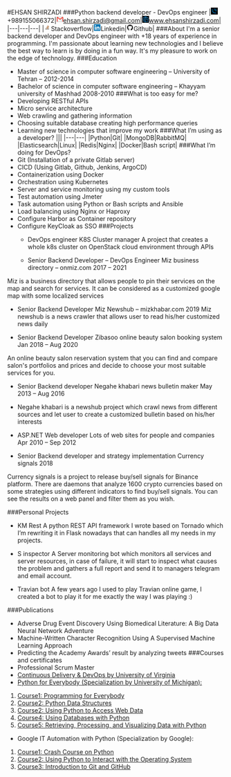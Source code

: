 #EHSAN SHIRZADI
###Python backend developer - DevOps engineer
|![](images/tel2.png)+989155066372|![](images/email2.png)ehsan.shirzadi@gmail.com|![](images/web2.png)www.ehsanshirzadi.com|
|---|---|---|
|![](images/stack2.png)Stackoverflow|![](images/linkdin2.png)Linkedin|![](images/github2.png)Github|
###About
I'm a senior backend developer and DevOps engineer with +18 years of experience in programming. I'm passionate about learning new technologies and I believe the best way to learn is by doing in a fun way.
It's my pleasure to work on the edge of technology.
###Education 
- Master of science in computer software engineering – University of Tehran – 2012-2014
- Bachelor of science in computer software engineering – Khayyam university of Mashhad 2008-2010
###What is too easy for me?
- Developing RESTful APIs
- Micro service architecture
- Web crawling and gathering information
- Choosing suitable database creating high performance queries
- Learning new technologies that improve my work
###What I’m using as a developer?
|||
|---|---|
|Python|Git|
|MongoDB|RabbitMQ|
|Elasticsearch|Linux|
|Redis|Nginx|
|Docker|Bash script|
###What I’m doing for DevOps?
- Git (Installation of a private Gitlab server)
- CICD (Using Gitlab, Github, Jenkins, ArgoCD)
- Containerization using Docker
- Orchestration using Kubernetes
- Server and service monitoring using my custom tools
- Test automation using Jmeter
- Task automation using Python or Bash scripts and Ansible
- Load balancing using Nginx or Haproxy
- Configure Harbor as Container repository
- Configure KeyCloak as SSO
###Projects
  - DevOps engineer
K8S Cluster manager
  A project that creates a whole k8s cluster on OpenStack cloud environment through APIs 

  - Senior Backend Developer – DevOps Engineer
Miz business directory – onmiz.com
2017 – 2021

Miz is a business directory that allows people to pin their services on the map and search for services. It can be considered as a customized google map with some localized services


- Senior Backend Developer
Miz Newshub – mizkhabar.com
2019
Miz newshub is a news crawler that allows user to read his/her customized news daily

- Senior Backend Developer
Zibasoo online beauty salon booking system
Jan 2018 – Aug 2020

An online beauty salon reservation system that you can find and compare salon's portfolios and prices and decide to choose your most suitable services for you.

- Senior Backend developer
Negahe khabari news bulletin maker
May 2013 – Aug 2016

- Negahe khabari is a newshub project which crawl news from different sources and let user to create a customized bulletin  based on his/her interests

- ASP.NET Web developer
Lots of web sites for people and companies
Apr 2010 – Sep 2012

- Senior Backend developer and strategy implementation
Currency signals
2018

Currency signals is a project to release buy/sell signals for Binance platform. There are daemons that analyze 1600 crypto currencies based on some strategies using different indicators to find buy/sell signals. You can see the results on a web panel and filter them as you wish.

###Personal Projects
- KM Rest
A python REST API framework I wrote based on Tornado which I’m rewriting it in Flask nowadays that can handles all my needs in my projects.

- S inspector
A Server monitoring bot which monitors all services and server resources, in case of failure, it will start to inspect what causes the problem and gathers a full report and send it to managers telegram and email account.

- Travian bot
A few years ago I used to play Travian online game, I created a bot to play it for me exactly the way I was playing :)

###Publications
- Adverse Drug Event Discovery Using Biomedical Literature: A Big Data Neural Network Adventure
- Machine-Written Character Recognition Using A Supervised Machine Learning Approach
- Predicting the Academy Awards’ result by analyzing tweets
###Courses and certificates
- Professional Scrum Master
- [Continuous Delivery & DevOps by University of Virginia](https://www.coursera.org/account/accomplishments/verify/83DMG8KFR9Z2)
- [Python for Everybody (Specialization by University of Michigan):](https://www.coursera.org/account/accomplishments/specialization/GP5R6CB8UPAY)
1. [Course1: Programming for Everybody](https://www.coursera.org/account/accomplishments/verify/PKT7AAWCDLRK)
2. [Course2: Python Data Structures](https://www.coursera.org/account/accomplishments/verify/7WHZX2CLGQL8)
3. [Course2: Using Python to Access Web Data](https://www.coursera.org/account/accomplishments/verify/2PWVPYNPFJLU)
4. [Course4: Using Databases with Python](https://www.coursera.org/account/accomplishments/verify/UHDCBZNUPT64)
5. [Course5: Retrieving, Processing, and Visualizing Data with Python](https://www.coursera.org/account/accomplishments/verify/HYPYLP3U3WXN)
- Google IT Automation with Python (Specialization by Google):
1. [Course1: Crash Course on Python](https://www.coursera.org/account/accomplishments/verify/RF548WESG5W7)
2. [Course2: Using Python to Interact with the Operating System]()
3. [ Course3: Introduction to Git and GitHub](https://www.coursera.org/account/accomplishments/verify/JHZV424Z579R)

